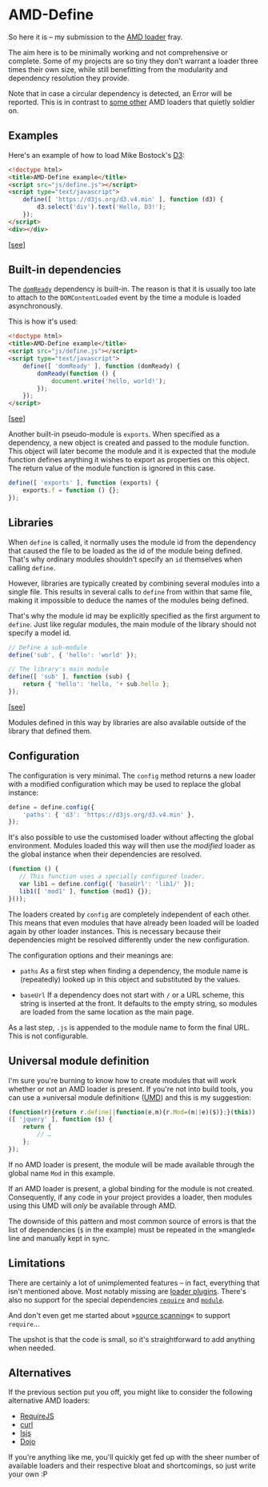 AMD-Define
==========

So here it is – my submission to the [AMD loader][AMD] fray.

The aim here is to be minimally working and not comprehensive or complete.
Some of my projects are so tiny they don't warrant a loader three times
their own size, while still benefitting from the modularity and dependency
resolution they provide.

Note that in case a circular dependency is detected, an Error will be
reported. This is in contrast to [some other][CYC] AMD loaders that quietly
soldier on.


Examples
--------

Here's an example of how to load Mike Bostock's [D3](https://d3js.org/):

```html
<!doctype html>
<title>AMD-Define example</title>
<script src="js/define.js"></script>
<script type="text/javascript">
    define([ 'https://d3js.org/d3.v4.min' ], function (d3) {
        d3.select('div').text('Hello, D3!');
    });
</script>
<div></div>
```
\[[see](examples/hello-d3.html)\]


Built-in dependencies
---------------------

The [`domReady`][DR] dependency is built-in. The reason is that it is
usually too late to attach to the `DOMContentLoaded` event by the time a
module is loaded asynchronously.

This is how it's used:

```html
<!doctype html>
<title>AMD-Define example</title>
<script src="js/define.js"></script>
<script type="text/javascript">
    define([ 'domReady' ], function (domReady) {
        domReady(function () {
            document.write('hello, world!');
        });
    });
</script>
```
\[[see](examples/domReady.html)\]


Another built-in pseudo-module is `exports`. When specified as a
dependency, a new object is created and passed to the module function. This
object will later become the module and it is expected that the module
function defines anything it wishes to export as properties on this object.
The return value of the module function is ignored in this case.

```javascript
define([ 'exports' ], function (exports) {
    exports.f = function () {};
});
```


Libraries
---------

When `define` is called, it normally uses the module id from the dependency
that caused the file to be loaded as the id of the module being defined.
That's why ordinary modules shouldn't specify an `id` themselves when
calling `define`.

However, libraries are typically created by combining several modules into
a single file. This results in several calls to `define` from within that
same file, making it impossible to deduce the names of the modules being
defined.

That's why the module id may be explicitly specified as the first argument
to `define`. Just like regular modules, the main module of the library
should not specify a model id.

```javascript
// Define a sub-module
define('sub', { 'hello': 'world' });

// The library's main module
define([ 'sub' ], function (sub) {
    return { 'hello': 'hello, '+ sub.hello };
});
```
\[[see](examples/lib.html)\]

Modules defined in this way by libraries are also available outside of the
library that defined them.


Configuration
-------------

The configuration is very minimal. The `config` method returns a new loader
with a modified configuration which may be used to replace the global
instance:

```javascript
define = define.config({
    'paths': { 'd3': 'https://d3js.org/d3.v4.min' },
});
```

It's also possible to use the customised loader without affecting the
global environment. Modules loaded this way will then use the *modified*
loader as the global instance when their dependencies are resolved.

```javascript
(function () {
   // This function uses a specially configured loader.
   var lib1 = define.config({ 'baseUrl': 'lib1/' });
   lib1([ 'mod1' ], function (mod1) {});
}());
```

The loaders created by `config` are completely independent of each other.
This means that even modules that have already been loaded will be loaded
again by other loader instances. This is necessary because their
dependencies might be resolved differently under the new configuration.

The configuration options and their meanings are:

* `paths`
  As a first step when finding a dependency, the module name is
  (repeatedly) looked up in this object and substituted by the values.

* `baseUrl`
  If a dependency does not start with `/` or a URL scheme, this string is
  inserted at the front. It defaults to the empty string, so modules are
  loaded from the same location as the main page.

As a last step, `.js` is appended to the module name to form the final URL.
This is not configurable.


Universal module definition
---------------------------

I'm sure you're burning to know how to create modules that will work
whether or not an AMD loader is present. If you're not into build tools,
you can use a »universal module definition« ([UMD][UMD]) and this is my
suggestion:

```javascript
(function(r){return r.define||function(e,m){r.Mod=(m||e)($)};}(this))
([ 'jquery' ], function ($) {
    return {
        // …
    };
});
```

If no AMD loader is present, the module will be made available through the
global name `Mod` in this example.

If an AMD loader is present, a global binding for the module is not
created. Consequently, if any code in your project provides a loader, then
modules using this UMD will *only* be available through AMD.

The downside of this pattern and most common source of errors is that the
list of dependencies (`$` in the example) must be repeated in the »mangled«
line and manually kept in sync.


Limitations
-----------

There are certainly a lot of unimplemented features – in fact, everything
that isn't mentioned above. Most notably missing are [loader
plugins][PLUG]. There's also no support for the special dependencies
[`require`][REQ0] and [`module`][CJS].

And don't even get me started about »[source scanning][REQ1]« to support
`require`…

The upshot is that the code is small, so it's straightforward to add
anything when needed.


Alternatives
------------

If the previous section put you off, you might like to consider the
following alternative AMD loaders:

* [RequireJS](http://requirejs.org/)
* [curl](https://github.com/cujojs/curl)
* [lsjs](https://github.com/zazl/lsjs)
* [Dojo](http://dojotoolkit.org/)

If you're anything like me, you'll quickly get fed up with the sheer number
of available loaders and their respective bloat and shortcomings, so just
write your own :P


[AMD]:  https://github.com/amdjs/amdjs-api/blob/master/AMD.md
[CYC]:  http://www.requirejs.org/docs/api.html#circular
[DR]:   http://www.requirejs.org/docs/api.html#pageload
[UMD]:  https://github.com/umdjs/umd
[PLUG]: https://github.com/amdjs/amdjs-api/blob/master/LoaderPlugins.md
[REQ0]:	https://github.com/amdjs/amdjs-api/blob/master/require.md
[CJS]:  http://www.requirejs.org/docs/api.html#cjsmodule
[REQ1]:	http://www.requirejs.org/docs/whyamd.html#sugar
